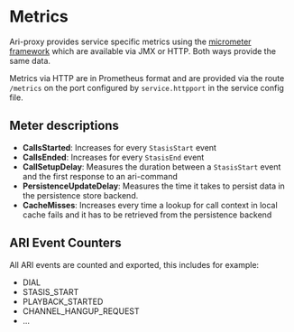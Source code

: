 # Metrics
Ari-proxy provides service specific metrics using the [micrometer framework](http://micrometer.io) which are available via JMX or HTTP.
Both ways provide the same data.

Metrics via HTTP are in Prometheus format and are provided via the route `/metrics` on the port configured by `service.httpport` in the service config file.


## Meter descriptions

* **CallsStarted**: Increases for every `StasisStart` event
* **CallsEnded**: Increases for every `StasisEnd` event
* **CallSetupDelay**: Measures the duration between a `StasisStart` event and the first response to an ari-command
* **PersistenceUpdateDelay**: Measures the time it takes to persist data in the persistence store backend.
* **CacheMisses**: Increases every time a lookup for call context in local cache fails and it has to be retrieved from the persistence backend

## ARI Event Counters
All ARI events are counted and exported, this includes for example:
* DIAL
* STASIS_START
* PLAYBACK_STARTED
* CHANNEL_HANGUP_REQUEST
* ...
